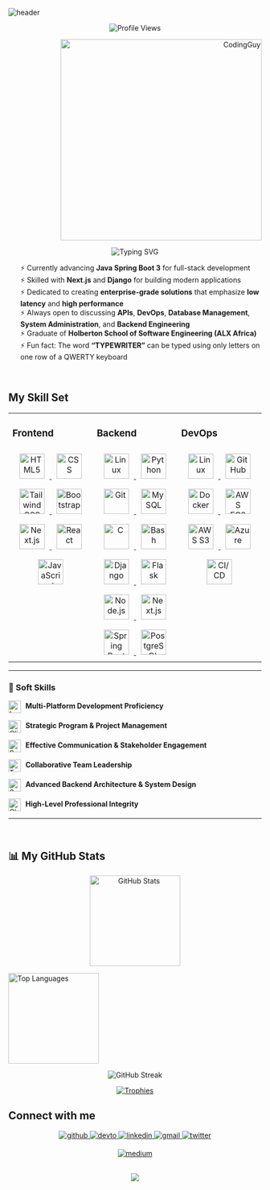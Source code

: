 <!-- TOP BANNER (WAVING) -->
![header](https://capsule-render.vercel.app/api?type=waving&color=gradient&height=230&section=header&text=Ewedairo%20Israel%20Ayomide&fontSize=36&fontAlign=50&fontAlignY=35)

<!-- PROFILE VIEWS BADGE -->
<p align="center">
  <img src="https://komarev.com/ghpvc/?username=Israelshecktar&style=plastic&color=red&label=PROFILE+VIEWS" alt="Profile Views" />
</p>

<!-- CODING GIF (RIGHT-ALIGNED) -->
<p align="right">
  <img alt="CodingGuy" width="400" src="https://cdn.dribbble.com/users/1162077/screenshots/3848914/media/320984a9ca58b3c73274c9259ecf6de8.gif" />
</p>

<!-- TYPING SVG INTRO -->
<p align="center">
  <img src="https://readme-typing-svg.demolab.com?font=Fira+Code&weight=600&size=18&pause=1000&color=180D1D&center=true&width=435&lines=Hi+there!+It's+great+to+have+you+here;I'm+Israel%2C+Your+Solution-Oriented+Engineer;Delighted+to+Meet+You!" alt="Typing SVG" />
</p>

<!-- BULLETED INTRO SECTION -->
<p align="center">
  <ul style="list-style-type: none;">
    <li>⚡ Currently advancing <strong>Java Spring Boot 3</strong> for full-stack development</li>
    <li>⚡ Skilled with <strong>Next.js</strong> and <strong>Django</strong> for building modern applications</li>
    <li>⚡ Dedicated to creating <strong>enterprise-grade solutions</strong> that emphasize <strong>low latency</strong> and <strong>high performance</strong></li>
    <li>⚡ Always open to discussing <strong>APIs</strong>, <strong>DevOps</strong>, <strong>Database Management</strong>, <strong>System Administration</strong>, and <strong>Backend Engineering</strong></li>
    <li>⚡ Graduate of <strong>Holberton School of Software Engineering (ALX Africa)</strong></li>
    <li>⚡ Fun fact: The word <strong>“TYPEWRITER”</strong> can be typed using only letters on one row of a QWERTY keyboard</li>
  </ul>
</p>

<br/>

## My Skill Set
<table><tr><td valign="top" width="33%">



### Frontend
<div align="center">
  <a href="https://en.wikipedia.org/wiki/HTML5" target="_blank">
    <img style="margin: 10px" src="https://profilinator.rishav.dev/skills-assets/html5-original-wordmark.svg" alt="HTML5" height="50" />
  </a>
  <a href="https://en.wikipedia.org/wiki/CSS" target="_blank">
    <img style="margin: 10px" src="https://profilinator.rishav.dev/skills-assets/css3-original-wordmark.svg" alt="CSS" height="50" />
  </a>
 <a href="https://tailwindcss.com/" target="_blank">
  <img style="margin: 10px" src="https://upload.wikimedia.org/wikipedia/commons/d/d5/Tailwind_CSS_Logo.svg" alt="Tailwind CSS" height="50" />
</a>

  <a href="https://getbootstrap.com/" target="_blank">
    <img style="margin: 10px" src="https://profilinator.rishav.dev/skills-assets/bootstrap-plain.svg" alt="Bootstrap" height="50" />
  </a>
  <a href="https://nextjs.org/" target="_blank">
    <img style="margin: 10px" src="https://profilinator.rishav.dev/skills-assets/nextjs.png" alt="Next.js" height="50" />
  </a>
  <a href="https://reactjs.org/" target="_blank">
    <img style="margin: 10px" src="https://profilinator.rishav.dev/skills-assets/react-original-wordmark.svg" alt="React" height="50" />
  </a> 
  <a href="https://www.javascript.com/" target="_blank">
    <img style="margin: 10px" src="https://profilinator.rishav.dev/skills-assets/javascript-original.svg" alt="JavaScript" height="50" />
  </a>
</div>
</td><td valign="top" width="33%">



### Backend
<div align="center">
  <a href="https://www.linux.org/" target="_blank">
    <img style="margin: 10px" src="https://profilinator.rishav.dev/skills-assets/linux-original.svg" alt="Linux" height="50" />
  </a>
  <a href="https://www.python.org/" target="_blank">
    <img style="margin: 10px" src="https://profilinator.rishav.dev/skills-assets/python-original.svg" alt="Python" height="50" />
  </a>
  <a href="https://github.com/" target="_blank">
    <img style="margin: 10px" src="https://profilinator.rishav.dev/skills-assets/git-scm-icon.svg" alt="Git" height="50" />
  </a>
  <a href="https://www.mysql.com/" target="_blank">
    <img style="margin: 10px" src="https://profilinator.rishav.dev/skills-assets/mysql-original-wordmark.svg" alt="MySQL" height="50" />
  </a>
  <a href="https://www.cprogramming.com/" target="_blank">
    <img style="margin: 10px" src="https://profilinator.rishav.dev/skills-assets/c-original.svg" alt="C" height="50" />
  </a>
  <a href="https://www.gnu.org/software/bash/" target="_blank">
    <img style="margin: 10px" src="https://profilinator.rishav.dev/skills-assets/gnu_bash-icon.svg" alt="Bash" height="50" />
  </a>
  <a href="https://www.djangoproject.com/" target="_blank">
    <img style="margin: 10px" src="https://profilinator.rishav.dev/skills-assets/django-original.svg" alt="Django" height="50" />
  </a>
  <a href="https://flask.palletsprojects.com/" target="_blank">
    <img style="margin: 10px" src="https://profilinator.rishav.dev/skills-assets/flask.png" alt="Flask" height="50" />
  </a>
   <a href="https://nodejs.org/" target="_blank">
    <img style="margin: 10px" src="https://profilinator.rishav.dev/skills-assets/nodejs-original-wordmark.svg" alt="Node.js" height="50" />
  </a>
  <a href="https://nextjs.org/" target="_blank">
    <img style="margin: 10px" src="https://profilinator.rishav.dev/skills-assets/nextjs.png" alt="Next.js" height="50" />
  </a>
  <a href="https://spring.io/" target="_blank">
    <img style="margin: 10px" src="https://profilinator.rishav.dev/skills-assets/springio-icon.svg" alt="Spring Boot 3" height="50" />
  </a>
  <a href="https://www.postgresql.org/" target="_blank">
    <img style="margin: 10px" src="https://profilinator.rishav.dev/skills-assets/postgresql-original-wordmark.svg" alt="PostgreSQL" height="50" />
  </a>
</div>
</td><td valign="top" width="33%">



### DevOps
<div align="center">
  <a href="https://www.linux.org/" target="_blank">
    <img style="margin: 10px" src="https://profilinator.rishav.dev/skills-assets/linux-original.svg" alt="Linux" height="50" />
  </a>
  <a href="https://github.com/" target="_blank">
    <img style="margin: 10px" src="https://github.githubassets.com/images/modules/logos_page/GitHub-Mark.png" alt="GitHub" height="50" />
  </a>
  <a href="https://www.docker.com/" target="_blank">
    <img style="margin: 10px" src="https://www.docker.com/wp-content/uploads/2022/03/Moby-logo.png" alt="Docker" height="50" />
  </a>
  <a href="https://aws.amazon.com/ec2/" target="_blank">
    <img style="margin: 10px" src="https://profilinator.rishav.dev/skills-assets/amazonwebservices-original-wordmark.svg" alt="AWS EC2" height="50" />
  </a>
  <a href="https://aws.amazon.com/s3/" target="_blank">
    <img style="margin: 10px" src="https://profilinator.rishav.dev/skills-assets/amazonwebservices-original-wordmark.svg" alt="AWS S3" height="50" />
  </a>
  <a href="https://azure.microsoft.com/" target="_blank">
    <img style="margin: 10px" src="https://profilinator.rishav.dev/skills-assets/microsoft_azure-icon.svg" alt="Azure" height="50" />
  </a>
  <a href="https://www.jenkins.io/" target="_blank">
    <img style="margin: 10px" src="https://www.jenkins.io/images/logos/jenkins/jenkins.png" alt="CI/CD" height="50" />
  </a>
</div>

</td></tr></table>

<hr>


### 👔 Soft Skills

<img src="https://cdn-icons-png.flaticon.com/512/3566/3566345.png" alt="Laptop" width="25" style="vertical-align:middle;margin-right:5px;"> **Multi-Platform Development Proficiency**

<img src="https://cdn-icons-png.flaticon.com/512/879/879757.png" alt="Clipboard" width="25" style="vertical-align:middle;margin-right:5px;"> **Strategic Program & Project Management**

<img src="https://cdn-icons-png.flaticon.com/512/1377/1377407.png" alt="Speech Bubble" width="25" style="vertical-align:middle;margin-right:5px;"> **Effective Communication & Stakeholder Engagement**

<img src="https://cdn-icons-png.flaticon.com/512/2545/2545873.png" alt="Team" width="25" style="vertical-align:middle;margin-right:5px;"> **Collaborative Team Leadership**

<img src="https://cdn-icons-png.flaticon.com/512/2492/2492799.png" alt="Server" width="25" style="vertical-align:middle;margin-right:5px;"> **Advanced Backend Architecture & System Design**

<img src="https://cdn-icons-png.flaticon.com/512/845/845646.png" alt="Check Mark" width="25" style="vertical-align:middle;margin-right:5px;"> **High-Level Professional Integrity**


</hr>


<hr>

 <br>

## 📊 My GitHub Stats

<!-- Combined Stats & Top Languages -->
<p align="center">
  <!-- GitHub Stats -->
  <img
    src="https://github-readme-stats.vercel.app/api?username=Israelshecktar&show_icons=true&count_private=true&hide_border=true&theme=dark"
    height="180em"
    alt="GitHub Stats"
  />
  
  <!-- Top Languages -->
  <img
    src="https://github-readme-stats.vercel.app/api/top-langs/?username=Israelshecktar&langs_count=8&layout=compact&hide_border=true&theme=dark"
    height="180em"
    alt="Top Languages"
  />
</p>

<!-- Streak Stats -->
<p align="center">
  <img
    src="https://github-readme-streak-stats.herokuapp.com?user=Israelshecktar&theme=dark&hide_border=true"
    alt="GitHub Streak"
  />
</p>

<!-- Trophies (Optional) -->
<p align="center">
  <a href="https://github.com/ryo-ma/github-profile-trophy">
    <img
      src="https://github-profile-trophy.vercel.app/?username=Israelshecktar&theme=onedark&no-frame=true&row=1&&margin-w=15"
      alt="Trophies"
    />
  </a>
</p>


## Connect with me
<div align="center">
<a href="https://github.com/Israelshecktar" target="_blank">
<img src=https://img.shields.io/badge/github-%2324292e.svg?&style=for-the-badge&logo=github&logoColor=white alt=github style="margin-bottom: 5px;" />
</a>
<a href="https://dev.to/Israelshecktar" target="_blank">
<img src=https://img.shields.io/badge/dev.to-%2308090A.svg?&style=for-the-badge&logo=dev.to&logoColor=white alt=devto style="margin-bottom: 5px;" />
</a>
<a href="https://www.linkedin.com/in/israel-ewedairo-439bb5240/" target="_blank">
<img src=https://img.shields.io/badge/linkedin-%231E77B5.svg?&style=for-the-badge&logo=linkedin&logoColor=white alt=linkedin style="margin-bottom: 5px;" />
</a>
 <a href="mailto:iamshecktar1996@gmail.com" target="_blank">
<img src=https://img.shields.io/badge/gmail-%23D14836.svg?&style=for-the-badge&logo=gmail&logoColor=white alt=gmail style="margin-bottom: 5px;" />
</a>

<a href="https://twitter.com/shecktar5" target="_blank">
<img src=https://img.shields.io/badge/twitter-%2300acee.svg?&style=for-the-badge&logo=twitter&logoColor=white alt=twitter style="margin-bottom: 5px;" />
</a>

 [![medium](https://img.shields.io/badge/medium-fff?style=for-the-badge&logo=medium&logoColor=black)](https://medium.com/@iamshecktar1996)

</div>

<br/>

<div align="center">
            <a href="https://www.buymeacoffee.com/Israelshecktar" target="_blank" style="display: inline-block;">
                <img
                    src="https://img.shields.io/badge/Donate-Buy%20Me%20A%20Coffee-orange.svg?style=flat-square&logo=buymeacoffee"
                    align="center"
                />
            </a></div>
<br/>
